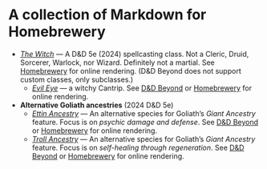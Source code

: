# A collection of Markdown for Homebrewery

- [_The Witch_](./witch.md) &mdash; A D&amp;D 5e (2024) spellcasting class.
  Not a Cleric, Druid, Sorcerer, Warlock, nor Wizard. Definitely not a
  martial.
  See [Homebrewery](https://homebrewery.naturalcrit.com/edit/acC04Sqxbdca) for
  online rendering.
  (D&amp;D Beyond does not support custom classes, only subclasses.)
   - [_Evil Eye_](./evil-eye.md) &mdash; a witchy Cantrip.
     See [D&amp;D Beyond](https://www.dndbeyond.com/spells/2978566-evil-eye)
     or [Homebrewery](https://homebrewery.naturalcrit.com/edit/ryns87mhYTtr)
     for online rendering.
- **Alternative Goliath ancestries** (2024 D&amp;D 5e)
   - [_Ettin Ancestry_](./ettin-ancestry.md) &mdash; An alternative species
     for Goliath&rsquo;s _Giant Ancestry_ feature.
     Focus is on _psychic damage and defense_.
     See [D&amp;D
     Beyond](https://www.dndbeyond.com/feats/2092753-ettin-ancestry) or
     [Homebrewery](https://homebrewery.naturalcrit.com/edit/0rIVxQJVCTxD) for
     online rendering.
   - [_Troll Ancestry_](./troll-ancestry.md) &mdash; An alternative species
     for Goliath&rsquo;s _Giant Ancestry_ feature.
     Focus is on _self-healing through regeneration_.
     See [D&amp;D
     Beyond](https://www.dndbeyond.com/feats/2092667-troll-ancestry) or
     [Homebrewery](https://homebrewery.naturalcrit.com/edit/IeQ0kNxoqhVg) for
     online rendering.
